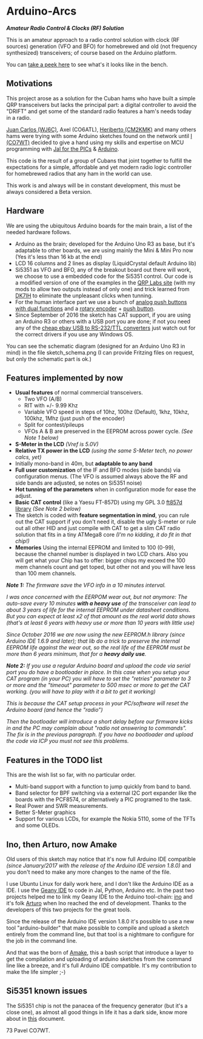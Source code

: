 
# Arduino-Arcs #

_**Amateur Radio Control & Clocks (RF) Solution**_

This is an amateur approach to a radio control solution with clock (RF sources) generation (VFO and BFO) for homebrewed and old (not frequency synthesized) transceivers; of course based on the Arduino platform.

You can [take a peek here](http://www.qrz.com/db/wj6c) to see what's it looks like in the bench.

## Motivations ##

This project arose as a solution for the Cuban hams who have built a simple QRP transceivers but lacks the principal part: a digital controller to avoid the "DRIFT" and get some of the standard radio features a ham's needs today in a radio.

[Juan Carlos (WJ6C)](http://www.qrz.com/db/wj6c), Axel (CO6ATL), [Heriberto (CM2KMK)](http://www.qrz.com/db/wj6c) and many others hams were trying with some Arduino sketches found on the network until [I (CO7WT)](http://www.qrz.com/db/co7wt) decided to give a hand using my skills and expertise on MCU programming with [Jal for the PICs](http://www.justanotherlanguage.com) & [Arduino](http://www.arduino.cc).

This code is the result of a group of Cubans that joint together to fulfill the expectations for a simple, affordable and yet modern radio logic controller for homebrewed radios that any ham in the world can use.

This work is and always will be in constant development, this must be always considered a Beta version.

## Hardware ##

We are using the ubiquitous Arduino boards for the main brain, a list of the needed hardware follows.

- Arduino as the brain; developed for the Arduino Uno R3 as base, but it's adaptable to other boards, we are using mainly the Mini & Mini Pro now (Yes it's less than 16 kb at the end)
- LCD 16 columns and 2 lines as display (LiquidCrystal default Arduino lib)
- Si5351 as VFO and BFO, any of the breakout board out there will work, we choose to use a embedded code for the Si5351 control. Our code is a modified version of one of the examples in the [QRP Labs site](http://qrp-labs.com) (with my mods to allow two outputs instead of only one) and trick learned from [DK7IH](https://radiotransmitter.wordpress.com/category/si5351a/) to eliminate the unpleasant clicks when tunning.
- For the human interface part we use a bunch of [analog push buttons with dual functions](https://github.com/pavelmc/BMUx/) and a [rotary encoder](https://github.com/mathertel/RotaryEncoder) + [push button](https://github.com/thomasfredericks/Bounce2/).
- Since September of 2016 the sketch has CAT support, if you are using an Arduino R3 or others with a USB port you are done; if not you need any of the [cheap ebay USB to RS-232/TTL converters](http://www.google.com/q=cp-2021+USB+serial+ttl+converter) just watch out for the correct drivers if you use any Windows OS.

You can see the schematic diagram (designed for an Arduino Uno R3 in mind) in the file sketch_schema.png (I can provide Fritzing files on request, but only the schematic part is ok.)

## Features implemented by now ##

- **Usual features** of normal commercial transceivers.
    - Two VFO (A/B)
    - RIT with +/- 9.99 Khz
    - Variable VFO speed in steps of 10hz, 100hz (Default), 1khz, 10khz, 100khz, 1Mhz (just push of the encoder)
    - Split for contest/pileups
    - VFOs A & B are preserved in the EEPROM across power cycle. _(See Note 1 below)_
- **S-Meter in the LCD** _(Vref is 5.0V)_
- **Relative TX power in the LCD** _(using the same S-Meter tech, no power calcs, yet)_
- Initially mono-band in 40m, but **adaptable to any band**
- **Full user customization** of the IF and BFO modes (side bands) via configuration menus. (The VFO is assumed always above the RF and side bands are adjusted, se notes on Si5351 noise)
- **Hot tunning of the parameters** when in configuration mode for ease the adjust.
- **Basic CAT control** (like a Yaesu FT-857D) using my GPL 3.0 [ft857d library](https://github.com/pavelmc/ft857d) _(See Note 2 below)_
- The sketch is coded with **feature segmentation in mind**, you can rule out the CAT support if you don't need it, disable the ugly S-meter or rule out all other HID and just compile with CAT to get a slim CAT radio solution that fits in a tiny ATMega8 core _(I'm no kidding, it do fit in that chip!)_
- **Memories** Using the internal EEPROM and limited to 100 (0-99), because the channel number is displayed in two LCD chars. Also you will get what your Chip has to offer: bigger chips my exceed the 100 mem channels count and get toped, but other not and you will have less than 100 mem channels.

_**Note 1:** The firmware save the VFO info in a 10 minutes interval._

_I was once concerned with the EERPOM wear out, but not anymore: The auto-save every 10 minutes **with a heavy use** of the transceiver can lead to about 3 years of life for the internal EEPROM _under datasheet conditions_. But you can expect at least x2 of that amount as the real world data shows (that's at least 6 years with heavy use or more than 10 years with little use)_

_Since October 2016 we are now using the new EEPROM.h library (since Arduino IDE 1.6.9 and later); that lib do a trick to preserve the internal EEPROM life against the wear out, so the real life of the EEPROM must be more than 6 years minimum, that for a **heavy daily use**._

_**Note 2:** If you use a regular Arduino board and upload the code via serial port you do have a bootloader in place. In this case when you setup your CAT program (in your PC) you will have to set the "retries" parameter to 3 or more and the "timeout" parameter to 500 msec or more to get the CAT working. (you will have to play with it a bit to get it working)_

_This is because the CAT setup process in your PC/software will reset the Arduino board (and hence the "radio")_

_Then the bootloader will introduce a short delay before our firmware kicks in and the PC may complain about "radio not answering to commands". The fix is in the previous paragraph. If you have no bootloader and upload the code via ICP you must not see this problems._

## Features in the TODO list ##

This are the wish list so far, with no particular order.

- Multi-band support with a function to jump quickly from band to band.
- Band selector for BPF switching via a external I2C port expander like the boards with the PCF8574, or alternatively a PIC programed to the task.
- Real Power and SWR measurements.
- Better S-Meter graphics
- Support for various LCDs, for example the Nokia 5110, some of the TFTs and some OLEDs.

## Ino, then Arturo, now Amake ##

Old users of this sketch may notice that it's now full Arduino IDE compatible _(since January/2017 with the release of the Arduino IDE version 1.8.0)_ and you don't need to make any more changes to the name of the file.

I use Ubuntu Linux for daily work here, and I don't like the Arduino IDE as a IDE. I use the [Geany IDE](http://www.geany.org) to code in Jal, Python, Arduino etc. In the past two projects helped me to link my Geany IDE to the Arduino tool-chain: [ino](https://github.com/amperka/ino) and it's folk [Arturo](https://github.com/scottdarch/Arturo/) when Ino reached the end of development. Thanks to the developers of this two projects for the great tools.

Since the release of the Arduino IDE version 1.8.0 it's possible to use a new tool "arduino-builder" that make possible to compile and upload a sketch entirely from the command line, but that tool is a nightmare to configure for the job in the command line.

And that was the born of [Amake](https://github.com/pavelmc/amake/), this a bash script that introduce a layer to get the compilation and uploading of arduino sketches from the command line like a breeze, and it's full Arduino IDE compatible. It's my contribution to make the life simpler ;-)

## Si5351 known issues ##

The Si5351 chip is not the panacea of the frequency generator (but it's a close one), as almost all good things in life it has a dark side, know more about in [this](https://github.com/pavelmc/arduino-arcs/Si5351_issues.md) document.

73 Pavel CO7WT.

